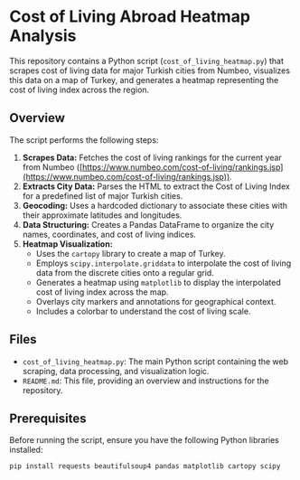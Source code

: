 # Cost of Living Abroad Heatmap Analysis

This repository contains a Python script (`cost_of_living_heatmap.py`) that scrapes cost of living data for major Turkish cities from Numbeo, visualizes this data on a map of Turkey, and generates a heatmap representing the cost of living index across the region.

## Overview

The script performs the following steps:

1.  **Scrapes Data:** Fetches the cost of living rankings for the current year from Numbeo ([https://www.numbeo.com/cost-of-living/rankings.jsp](https://www.numbeo.com/cost-of-living/rankings.jsp)).
2.  **Extracts City Data:** Parses the HTML to extract the Cost of Living Index for a predefined list of major Turkish cities.
3.  **Geocoding:** Uses a hardcoded dictionary to associate these cities with their approximate latitudes and longitudes.
4.  **Data Structuring:** Creates a Pandas DataFrame to organize the city names, coordinates, and cost of living indices.
5.  **Heatmap Visualization:**
    * Uses the `cartopy` library to create a map of Turkey.
    * Employs `scipy.interpolate.griddata` to interpolate the cost of living data from the discrete cities onto a regular grid.
    * Generates a heatmap using `matplotlib` to display the interpolated cost of living index across the map.
    * Overlays city markers and annotations for geographical context.
    * Includes a colorbar to understand the cost of living scale.

## Files

* `cost_of_living_heatmap.py`: The main Python script containing the web scraping, data processing, and visualization logic.
* `README.md`: This file, providing an overview and instructions for the repository.

## Prerequisites

Before running the script, ensure you have the following Python libraries installed:

```bash
pip install requests beautifulsoup4 pandas matplotlib cartopy scipy